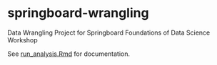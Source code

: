 # springboard-wrangling
Data Wrangling Project for Springboard Foundations of Data Science Workshop

See [run_analysis.Rmd](https://github.com/tomgocken/springboard-wrangling/blob/master/run_analysis.Rmd) for documentation.

